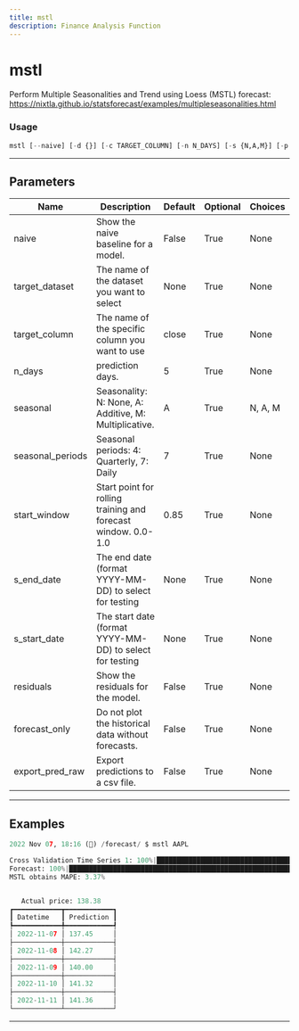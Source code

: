 ```yaml
---
title: mstl
description: Finance Analysis Function
---
```


# mstl

Perform Multiple Seasonalities and Trend using Loess (MSTL) forecast: https://nixtla.github.io/statsforecast/examples/multipleseasonalities.html

### Usage

```python
mstl [--naive] [-d {}] [-c TARGET_COLUMN] [-n N_DAYS] [-s {N,A,M}] [-p SEASONAL_PERIODS] [-w START_WINDOW] [--end S_END_DATE] [--start S_START_DATE] [--residuals] [--forecast-only] [--export-pred-raw]
```

---

## Parameters

| Name | Description | Default | Optional | Choices |
| ---- | ----------- | ------- | -------- | ------- |
| naive | Show the naive baseline for a model. | False | True | None |
| target_dataset | The name of the dataset you want to select | None | True | None |
| target_column | The name of the specific column you want to use | close | True | None |
| n_days | prediction days. | 5 | True | None |
| seasonal | Seasonality: N: None, A: Additive, M: Multiplicative. | A | True | N, A, M |
| seasonal_periods | Seasonal periods: 4: Quarterly, 7: Daily | 7 | True | None |
| start_window | Start point for rolling training and forecast window. 0.0-1.0 | 0.85 | True | None |
| s_end_date | The end date (format YYYY-MM-DD) to select for testing | None | True | None |
| s_start_date | The start date (format YYYY-MM-DD) to select for testing | None | True | None |
| residuals | Show the residuals for the model. | False | True | None |
| forecast_only | Do not plot the historical data without forecasts. | False | True | None |
| export_pred_raw | Export predictions to a csv file. | False | True | None |


---

## Examples

```python
2022 Nov 07, 18:16 (🦋) /forecast/ $ mstl AAPL

Cross Validation Time Series 1: 100%|████████████████████████████████████████████████████████████████████████████████████████████████████████████████████████████████████| 115/115 [00:0100:00, 103.78it/s]
Forecast: 100%|███████████████████████████████████████████████████████████████████████████████████████████████████████████████████████████████████████████████████████████████| 1/1 [00:0000:00, 19.19it/s]
MSTL obtains MAPE: 3.37% 


   Actual price: 138.38    
┏━━━━━━━━━━━━┳━━━━━━━━━━━━┓
┃ Datetime   ┃ Prediction ┃
┡━━━━━━━━━━━━╇━━━━━━━━━━━━┩
│ 2022-11-07 │ 137.45     │
├────────────┼────────────┤
│ 2022-11-08 │ 142.27     │
├────────────┼────────────┤
│ 2022-11-09 │ 140.00     │
├────────────┼────────────┤
│ 2022-11-10 │ 141.32     │
├────────────┼────────────┤
│ 2022-11-11 │ 141.36     │
└────────────┴────────────┘
```
---
